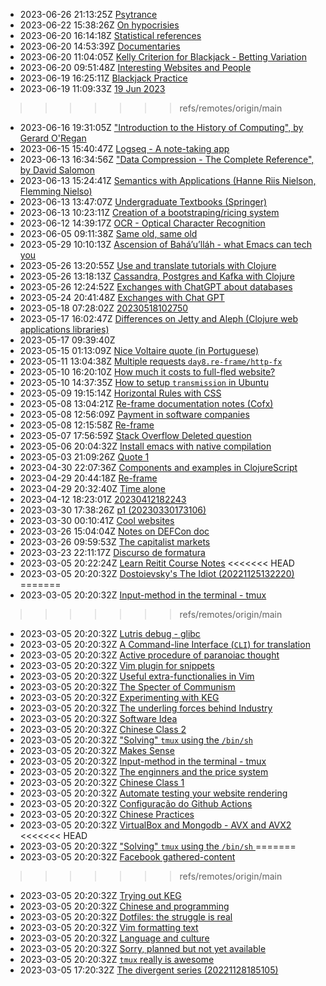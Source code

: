 * 2023-06-26 21:13:25Z [Psytrance ](../74)
* 2023-06-22 15:38:26Z [On hypocrisies](../79)
* 2023-06-20 16:14:18Z [Statistical references](../78)
* 2023-06-20 14:53:39Z [Documentaries](../77)
* 2023-06-20 11:04:05Z [Kelly Criterion for Blackjack - Betting Variation](../76)
* 2023-06-20 09:51:48Z [Interesting Websites and People](../58)
* 2023-06-19 16:25:11Z [Blackjack Practice](../75)
* 2023-06-19 11:09:33Z [19 Jun 2023](../74)
>>>>>>> refs/remotes/origin/main
* 2023-06-16 19:31:05Z ["Introduction to the History of Computing", by Gerard O'Regan](../73)
* 2023-06-15 15:40:47Z [Logseq - A note-taking app](../72)
* 2023-06-13 16:34:56Z ["Data Compression - The Complete Reference", by David Salomon](../70)
* 2023-06-13 15:24:41Z [Semantics with Applications (Hanne Riis Nielson, Flemming Nielso)](../69)
* 2023-06-13 13:47:07Z [Undergraduate Textbooks (Springer)](../68)
* 2023-06-13 10:23:11Z [Creation of a bootstraping/ricing system](../67)
* 2023-06-12 14:39:17Z [OCR - Optical Character Recognition](../66)
* 2023-06-05 09:11:38Z [Same old, same old](../64)
* 2023-05-29 10:10:13Z [Ascension of Bahá’u’lláh - what Emacs can tech you](../63)
* 2023-05-26 13:20:55Z [Use and translate tutorials with Clojure](../62)
* 2023-05-26 13:18:13Z [Cassandra, Postgres and Kafka with Clojure](../61)
* 2023-05-26 12:24:52Z [Exchanges with ChatGPT about databases](../60)
* 2023-05-24 20:41:48Z [Exchanges with Chat GPT](../59)
* 2023-05-18 07:28:02Z [20230518102750](../57)
* 2023-05-17 16:02:47Z [Differences on Jetty and Aleph (Clojure web applications libraries)](../55)
* 2023-05-17 09:39:40Z [](../56)
* 2023-05-15 01:13:09Z [Nice Voltaire quote (in Portuguese)](../54)
* 2023-05-11 13:04:38Z [Multiple requests `day8.re-frame/http-fx`](../53)
* 2023-05-10 16:20:10Z [How much it costs to full-fled website?](../52)
* 2023-05-10 14:37:35Z [How to setup `transmission` in Ubuntu](../51)
* 2023-05-09 19:15:14Z [Horizontal Rules with CSS](../50)
* 2023-05-08 13:04:21Z [Re-frame documentation notes (Cofx)](../49)
* 2023-05-08 12:56:09Z [Payment in software companies](../48)
* 2023-05-08 12:15:58Z [Re-frame](../47)
* 2023-05-07 17:56:59Z [Stack Overflow Deleted question](../46)
* 2023-05-06 20:04:32Z [Install emacs with native compilation](../45)
* 2023-05-03 21:09:26Z [Quote 1](../43)
* 2023-04-30 22:07:36Z [Components and examples in ClojureScript](../42)
* 2023-04-29 20:44:18Z [Re-frame](../41)
* 2023-04-29 20:32:40Z [Time alone](../40)
* 2023-04-12 18:23:01Z [20230412182243](../39)
* 2023-03-30 17:38:26Z [p1 (20230330173106)](../38)
* 2023-03-30 00:10:41Z [Cool websites](../37)
* 2023-03-26 15:04:04Z [Notes on DEFCon doc](../35)
* 2023-03-26 09:59:53Z [The capitalist markets](../34)
* 2023-03-23 22:11:17Z [Discurso de formatura](../33)
* 2023-03-05 20:22:24Z [Learn Reitit Course Notes](../32)
<<<<<<< HEAD
* 2023-03-05 20:20:32Z [Dostoievsky's The Idiot (20221125132220)](../3)
=======
* 2023-03-05 20:20:32Z [Input-method in the terminal - tmux](../17)
>>>>>>> refs/remotes/origin/main
* 2023-03-05 20:20:32Z [Lutris debug - glibc](../18)
* 2023-03-05 20:20:32Z [A Command-line Interface (`CLI`) for translation](../16)
* 2023-03-05 20:20:32Z [Active procedure of paranoiac thought ](../15)
* 2023-03-05 20:20:32Z [Vim plugin for snippets](../13)
* 2023-03-05 20:20:32Z [Useful extra-functionalies in Vim](../12)
* 2023-03-05 20:20:32Z [The Specter of Communism](../11)
* 2023-03-05 20:20:32Z [Experimenting with KEG](../5)
* 2023-03-05 20:20:32Z [The underling forces behind Industry](../8)
* 2023-03-05 20:20:32Z [Software Idea](../26)
* 2023-03-05 20:20:32Z [Chinese Class 2](../25)
* 2023-03-05 20:20:32Z ["Solving" `tmux` using the `/bin/sh`](../24)
* 2023-03-05 20:20:32Z [Makes Sense](../2)
* 2023-03-05 20:20:32Z [Input-method in the terminal - tmux](../17)
* 2023-03-05 20:20:32Z [The enginners and the price system](../4)
* 2023-03-05 20:20:32Z [Chinese Class 1](../22)
* 2023-03-05 20:20:32Z [Automate testing your website rendering](../29)
* 2023-03-05 20:20:32Z [Configuração do Github Actions](../27)
* 2023-03-05 20:20:32Z [Chinese Practices](../20)
* 2023-03-05 20:20:32Z [VirtualBox and Mongodb - AVX and AVX2](../31)
<<<<<<< HEAD
* 2023-03-05 20:20:32Z ["Solving" `tmux` using the `/bin/sh`](../24)
=======
* 2023-03-05 20:20:32Z [Facebook gathered-content](../6)
>>>>>>> refs/remotes/origin/main
* 2023-03-05 20:20:32Z [Trying out KEG](../1)
* 2023-03-05 20:20:32Z [Chinese and programming](../19)
* 2023-03-05 20:20:32Z [Dotfiles: the struggle is real](../28)
* 2023-03-05 20:20:32Z [Vim formatting text](../7)
* 2023-03-05 20:20:32Z [Language and culture](../21)
* 2023-03-05 20:20:32Z [Sorry, planned but not yet available](../0)
* 2023-03-05 20:20:32Z [`tmux` really is awesome](../10)
* 2023-03-05 17:20:32Z [The divergent series (20221128185105)](../9)
